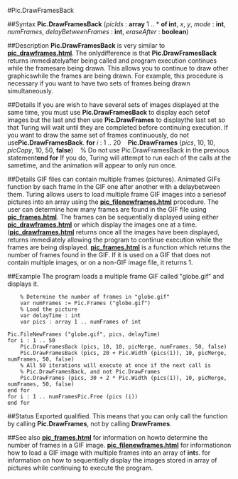 
#Pic.DrawFramesBack

##Syntax
**Pic.DrawFramesBack** (*picIds* : **array** 1 .. * **of int**, *x*, *y*, *mode* : **int**,    *numFrames*, *delayBetweenFrames* : **int**, *eraseAfter* : **boolean**)



##Description
**Pic.DrawFramesBack** is very similar to **[pic_drawframes.html](Pic.DrawFrames)**.  The onlydifference is that **Pic.DrawFramesBack** returns immediatelyafter being called and program execution continues while the framesare being drawn.  This allows you to continue to draw other graphicswhile the frames are being drawn.
For example, this procedure is necessary if you want to have two sets of frames being drawn simultaneously.



##Details
If you are wish to have several sets of images displayed at the same time, you must use **Pic.DrawFramesBack** to display each setof images but the last and then use **Pic.DrawFrames** to displaythe last set so that Turing will wait until they are completed before continuing execution.
If you want to draw the same set of frames continuously, do not use**Pic.DrawFramesBack**.
**for** *i* : 1 .. 20    **Pic.DrawFrames** (*pics*, 10, 10, *picCopy*, 10, 50, **false**)    % Do not use Pic.DrawFramesBack in the previous statement**end for**
If you do, Turing will attempt to run each of the calls at the sametime, and the animation will appear to only run once.



##Details
GIF files can contain multiple frames (pictures).  Animated GIFs function by each frame in the GIF one after another with a delaybetween them.
Turing allows users to load multiple frame GIF images into a seriesof pictures into an array using the **[pic_filenewframes.html](Pic.FileNewFrames)** procedure.  The user can determine how many frames are found in the GIF file using **[pic_frames.html](Pic.Frames)**.  The frames can be sequentially displayed using either **[pic_drawframes.html](Pic.DrawFrames)** or **[](Pic.DrawFramesBack)** which display the images one at a time.(**[pic_drawframes.html](Pic.DrawFrames)** returns once all the images have been displayed, **[](Pic.DrawFramesBack)** returns immediately allowing the program to continue execution while the frames are being displayed.
**[pic_frames.html](Pic.Frames)** is a function which returns the number of frames found in the GIF.  If it is used on a GIF that does not contain multiple images, or on a non-GIF image file, it returns 1.



##Example
The program loads a multiple frame GIF called "globe.gif" and displays it.


        % Determine the number of frames in "globe.gif"
        var numFrames := Pic.Frames ("globe.gif")
        % Load the picture
        var delayTime : int
        var pics : array 1 .. numFrames of int

	Pic.FileNewFrames ("globe.gif", pics, delayTime)
	for i : 1 .. 50
	    Pic.DrawFramesBack (pics, 10, 10, picMerge, numFrames, 50, false)
	    Pic.DrawFramesBack (pics, 20 + Pic.Width (pics(1)), 10, picMerge, numFrames, 50, false)
	    % All 50 iterations will execute at once if the next call is 
	    % Pic.DrawFramesBack, and not Pic.DrawFrames
	    Pic.DrawFrames (pics, 30 + 2 * Pic.Width (pics(1)), 10, picMerge, numFrames, 50, false)
	end for
	for i : 1 .. numFramesPic.Free (pics (i))
	end for
    
##Status
Exported qualified.
This means that you can only call the function by calling **Pic.DrawFrames**, not by calling **DrawFrames**.



##See also
**[pic_frames.html](Pic.Frames)** for information on howto determine the number of frames in a GIF image.
**[pic_filenewframes.html](Pic.FileNewFrames)** for informationon how to load a GIF image with multiple frames into an array of **int**s.
**[](Pic.DrawFramesBack)** for information on how to sequentially display the images stored in array of pictures while continuing to execute the program.


